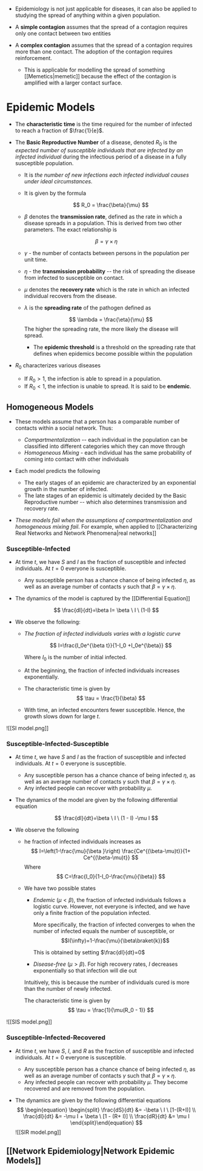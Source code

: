 * Epidemiology is not just applicable for diseases, it can also be applied to studying the spread of anything within a given population.

* A **simple contagion** assumes that the spread of a contagion requires only one contact between two entities
* A **complex contagion** assumes that the spread of a contagion requires more than one contact. The adoption of the contagion requires reinforcement.
	* This is applicable for modelling the spread of something [[Memetics|memetic]] because the effect of the contagion is amplified with a larger contact surface.
# Epidemic Models
* The **characteristic time** is the time required for the number of infected to reach a fraction of $\frac{1}{e}$. 

* The **Basic Reproductive Number** of a disease, denoted $R_0$ is the *expected number of susceptible individuals that are infected by an infected individual* during the infectious period of a disease in a fully susceptible population.
	* It is *the number of new infections each infected individual causes under ideal circumstances.*
	* It is given by the formula
	  
	  $$
	  R_0 = \frac{\beta}{\mu}
	  $$
	*  $\beta$ denotes the **transmission rate**, defined as the rate in which a disease spreads in a population. This is derived from two other parameters. The exact relationship is 
  
	$$
	\beta = \gamma \times \eta
	$$
  
	* $\gamma$ - the number of contacts between persons in the population per unit time.
	* $\eta$ - the **transmission probability** -- the risk of spreading the disease from infected to susceptible on contact.

	* $\mu$ denotes the **recovery rate** which is the rate in which an infected individual recovers from the disease. 
	* $\lambda$ is the **spreading rate** of the pathogen defined as 
	  
	  $$
	  \lambda = \frac{\eta}{\mu}
	  $$
	  The higher the spreading rate, the more likely the disease will spread. 
		* The **epidemic threshold** is a threshold on the spreading rate that defines when epidemics become possible within the population

* $R_0$ characterizes various diseases 
	* If $R_0 > 1$, the infection is able to spread in a population. 
	* If $R_0 < 1$, the infection is unable to spread. It is said to be **endemic**.

## Homogeneous Models
* These models assume that a person has a comparable number of contacts within a social network. Thus:
	* *Compartmentalization* -- each individual in the population can be classified into different categories which they can move through
	* *Homogeneous Mixing* - each individual has the same probability of coming into contact with other individuals

* Each model predicts the following
	* The early stages of an epidemic are characterized by an exponential growth in the number of infected.
	* The late stages of an epidemic is ultimately decided by the Basic Reproductive number -- which also determines transmission and recovery rate. 

* *These models fail when the assumptions of compartmentalization and homogeneous mixing fail*. For example, when applied to [[Characterizing Real Networks and Network Phenomena|real networks]]

### Susceptible-Infected 
* At time $t$, we have $S$ and $I$ as the fraction of susceptible and infected individuals. At $t=0$ everyone is susceptible.
	* Any susceptible person has a chance chance of being infected $\eta$, as well as an average number of contacts $\gamma$ such that $\beta=\gamma \times\eta$.

* The dynamics of the model is captured by the [[Differential Equation]]
  
  $$
  \frac{dI}{dt}=\beta I= \beta \ I \ (1-I)
  $$

* We observe the following:
	* *The fraction of infected individuals varies with a logistic curve*
	  
	  $$
	  I=\frac{I_0e^{\beta t}}{1-I_0 +I_0e^{\beta}}
	  $$
	  
	  Where $I_0$ is the number of initial infected.
	* At the beginning, the fraction of infected individuals increases exponentially.
	* The characteristic time is given by 
	  $$
	  \tau = \frac{1}{\beta}
	  $$
	* With time, an infected encounters fewer susceptible. Hence, the growth slows down for large $t$.

![[SI model.png]]
### Susceptible-Infected-Susceptible
* At time $t$, we have $S$ and $I$ as the fraction of susceptible and infected individuals. At $t=0$ everyone is susceptible.
	* Any susceptible person has a chance chance of being infected $\eta$, as well as an average number of contacts $\gamma$ such that $\beta=\gamma \times\eta$.
	* Any infected people can recover with probability $\mu$. 

* The dynamics of the model are given by the following differential equation
  
  $$
  \frac{dI}{dt}=\beta \ I \ (1 - I) -\mu I
  $$


* We observe the following
	* he fraction of infected individuals increases as 
	  $$
	  I=\left(1-\frac{\mu}{\beta }\right) \frac{Ce^{(\beta-\mu)t}}{1+ Ce^{(\beta-\mu)t}}
	  $$
	  Where 
	  $$
	  C=\frac{I_0}{1-I_0-\frac{\mu}{\beta}}
	  $$
	* We have two possible states
		* *Endemic* $(\mu < \beta)$, the fraction of infected individuals follows a logistic curve.  However,  not everyone is infected, and we have only a finite fraction of the population infected.
		  
		  More specifically, the fraction of infected converges to when the number of infected equals the number of susceptible, or $$I(\infty)=1-\frac{\mu}{\beta\braket{k}}$$
		  
		  This is obtained by setting $\frac{dI}{dt}=0$

		* *Disease-free* $(\mu > \beta)$. For high recovery rates, $I$ decreases exponentially so that infection will die out
		  
		 Intuitively, this is because the number of individuals cured is more than the number of newly infected. 
		 
		 The characteristic time is given by
		 $$
		 \tau = \frac{1}{\mu(R_0 - 1)}
		 $$


![[SIS model.png]]

### Susceptible-Infected-Recovered
* At time $t$, we have $S$, $I$, and $R$ as the fraction of susceptible and infected individuals. At $t=0$ everyone is susceptible.
	* Any susceptible person has a chance chance of being infected $\eta$, as well as an average number of contacts $\gamma$ such that $\beta=\gamma \times\eta$.
	* Any infected people can recover with probability $\mu$. They become recovered and are removed from the population.


* The dynamics are given by the following differential equations
  $$
  \begin{equation} \begin{split}
\frac{dS}{dt} &= -\beta \ I \ [1-(R+I)] \\ 
\frac{dI}{dt} &= -\mu I + \beta  \ [1 - (R+ I)] \\ 
\frac{dR}{dt} &= \mu I
\end{split}\end{equation}
  $$
![[SIR model.png]]

## [[Network Epidemiology|Network Epidemic Models]]